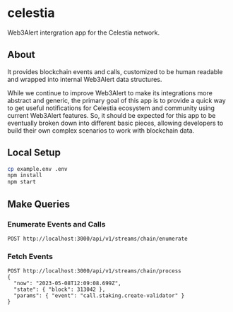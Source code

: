 # celestia

Web3Alert intergration app for the Celestia network.

## About

It provides blockchain events and calls, customized to be human readable and wrapped into internal Web3Alert data structures.

While we continue to improve Web3Alert to make its integrations more abstract and generic, the primary goal of this app is to provide a quick way to get useful notifications for Celestia ecosystem and community using current Web3Alert features. So, it should be expected for this app to be eventually broken down into different basic pieces, allowing developers to build their own complex scenarios to work with blockchain data.

## Local Setup

```bash
cp example.env .env
npm install
npm start
```

## Make Queries

### Enumerate Events and Calls

```
POST http://localhost:3000/api/v1/streams/chain/enumerate
```

### Fetch Events

```
POST http://localhost:3000/api/v1/streams/chain/process
{
  "now": "2023-05-08T12:09:08.699Z",
  "state": { "block": 313042 },
  "params": { "event": "call.staking.create-validator" }
}
```
